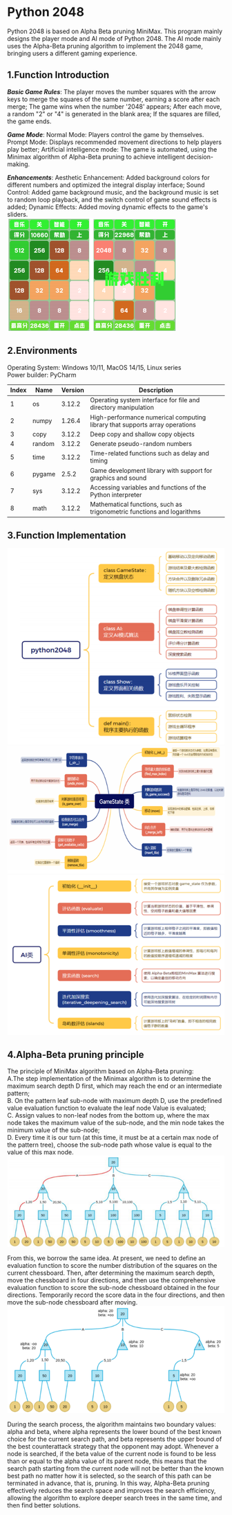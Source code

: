 # Python 2048

Python 2048 is based on Alpha Beta pruning MiniMax. This program mainly designs the player mode and AI mode of Python 2048. The AI mode mainly uses the Alpha-Beta pruning algorithm to implement the 2048 game, bringing users a different gaming experience.

## 1.Function Introduction

___Basic Game Rules___: The player moves the number squares with the arrow keys to merge the squares of the same number, earning a score after each merge; The game wins when the number '2048' appears; After each move, a random "2" or "4" is generated in the blank area; If the squares are filled, the game ends.

___Game Mode___: Normal Mode: Players control the game by themselves.
Prompt Mode: Displays recommended movement directions to help players play better; Artificial intelligence mode: The game is automated, using the Minimax algorithm of Alpha-Beta pruning to achieve intelligent decision-making.

___Enhancements___: Aesthetic Enhancement: Added background colors for different numbers and optimized the integral display interface; Sound Control: Added game background music, and the background music is set to random loop playback, and the switch control of game sound effects is added; Dynamic Effects: Added moving dynamic effects to the game's sliders.  
![2048 gui](asserts/游戏界面.png)

## 2.Environments

Operating System: Windows 10/11, MacOS 14/15, Linux series  
Power builder: PyCharm  

  | Index | Name      | Version   | Description                                  |
  |------|-------------|----------|----------------------------------------------|
  | 1    | os          | 3.12.2   | Operating system interface for file and directory manipulation  |
  | 2    | numpy       | 1.26.4   | High-performance numerical computing library that supports array operations |
  | 3    | copy        | 3.12.2   | Deep copy and shallow copy objects |
  | 4    | random      | 3.12.2   | Generate pseudo-random numbers  |
  | 5    | time        | 3.12.2   | Time-related functions such as delay and timing  |
  | 6    | pygame      | 2.5.2    | Game development library with support for graphics and sound  |
  | 7    | sys         | 3.12.2   | Accessing variables and functions of the Python interpreter  |
  | 8    | math        | 3.12.2   | Mathematical functions, such as trigonometric functions and logarithms |

## 3.Function Implementation

![技术实现](asserts/技术实现1.png)
![技术实现](asserts/技术实现2.png)
![技术实现](asserts/技术实现3.png)

## 4.Alpha-Beta pruning principle

The principle of MiniMax algorithm based on Alpha-Beta pruning:  
A.The step implementation of the Minimax algorithm is to determine the maximum search depth D first, which may reach the end or an intermediate pattern;  
B. On the pattern leaf sub-node with maximum depth D, use the predefined value evaluation function to evaluate the leaf node Value is evaluated;  
C. Assign values to non-leaf nodes from the bottom up, where the max node takes the maximum value of the sub-node, and the min node takes the minimum value of the sub-node;  
D. Every time it is our turn (at this time, it must be at a certain max node of the pattern tree), choose the sub-node path whose value is equal to the value of this max node.  
![原理](asserts/原理1.png)  

From this, we borrow the same idea. At present, we need to define an evaluation function to score the number distribution of the squares on the current chessboard. Then, after determining the maximum search depth, move the chessboard in four directions, and then use the comprehensive evaluation function to score the sub-node chessboard obtained in the four directions. Temporarily record the score data in the four directions, and then move the sub-node chessboard after moving.  
![原理](asserts/原理2.png)

During the search process, the algorithm maintains two boundary values: alpha and beta, where alpha represents the lower bound of the best known choice for the current search path, and beta represents the upper bound of the best counterattack strategy that the opponent may adopt. Whenever a node is searched, if the beta value of the current node is found to be less than or equal to the alpha value of its parent node, this means that the search path starting from the current node will not be better than the known best path no matter how it is selected, so the search of this path can be terminated in advance, that is, pruning. In this way, Alpha-Beta pruning effectively reduces the search space and improves the search efficiency, allowing the algorithm to explore deeper search trees in the same time, and then find better solutions.

